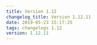 ```yaml
---
title: Version 1.12
changelog_title: Version 1.12.11
date: 2019-05-23 15:17:25 
tags: changelogs 1.12
version: 1.12.11
---
```

<script src="https://gist.github.com/spinnaker-release/add79934575d84ed525d231f71d84dd3.js"/>